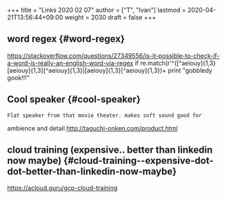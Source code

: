 +++
title = "Links 2020 02 07"
author = ["T", "Ivan"]
lastmod = 2020-04-21T13:56:44+09:00
weight = 2030
draft = false
+++

## word regex {#word-regex}

<https://stackoverflow.com/questions/27349556/is-it-possible-to-check-if-a-word-is-really-an-english-word-via-regex>
if re.match(r'^([^aeiouy]{1,3}[aeiouy]{1,3}[^aeiouy]{1,3}|[aeiouy]{1,3}[^aeiouy]{1,3})+
    print "gobbledy gook!!!"


## Cool speaker {#cool-speaker}

    Flat speaker from that movie theater. makes soft sound good for
ambience and detail
<http://taguchi-onken.com/product.html>


## cloud training (expensive.. better than linkedin now maybe) {#cloud-training--expensive-dot-dot-better-than-linkedin-now-maybe}

<https://acloud.guru/gcp-cloud-training>
